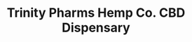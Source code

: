 ---
title: "Trinity Pharms Hemp Co. CBD Dispensary"
url: /black-moutain/trinity-pharms-hemp-co-cbd-dispensary/
shop: herbalist
---